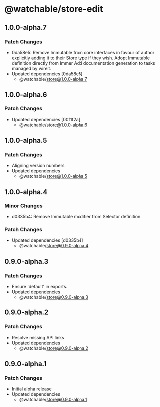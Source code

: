# @watchable/store-edit

## 1.0.0-alpha.7

### Patch Changes

- 0da58e5: Remove Immutable from core interfaces in favour of author explicitly
  adding it to their Store type if they wish. Adopt Immutable definition
  directly from Immer Add documentation generation to tasks managed by wireit.
- Updated dependencies [0da58e5]
  - @watchable/store@1.0.0-alpha.7

## 1.0.0-alpha.6

### Patch Changes

- Updated dependencies [00f1f2a]
  - @watchable/store@1.0.0-alpha.6

## 1.0.0-alpha.5

### Patch Changes

- Aligning version numbers
- Updated dependencies
  - @watchable/store@1.0.0-alpha.5

## 1.0.0-alpha.4

### Minor Changes

- d0335b4: Remove Immutable modifier from Selector definition.

### Patch Changes

- Updated dependencies [d0335b4]
  - @watchable/store@0.9.0-alpha.4

## 0.9.0-alpha.3

### Patch Changes

- Ensure 'default' in exports.
- Updated dependencies
  - @watchable/store@0.9.0-alpha.3

## 0.9.0-alpha.2

### Patch Changes

- Resolve missing API links
- Updated dependencies
  - @watchable/store@0.9.0-alpha.2

## 0.9.0-alpha.1

### Patch Changes

- Initial alpha release
- Updated dependencies
  - @watchable/store@0.9.0-alpha.1
